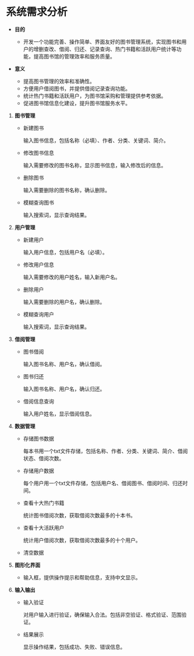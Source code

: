 # 系统需求分析

- **目的**
  - 开发一个功能完善、操作简单、界面友好的图书管理系统，实现图书和用户的增删查改、借阅、归还、记录查询、热门书籍和活跃用户统计等功能，提高图书馆的管理效率和服务质量。

- **意义**
  - 提高图书管理的效率和准确性。
  - 方便用户借阅图书，并提供借阅记录查询功能。
  - 统计热门书籍和活跃用户，为图书馆采购和管理提供参考依据。
  - 促进图书馆信息化建设，提升图书馆服务水平。

1. **图书管理**

    - 新建图书

        输入图书信息，包括名称（必填）、作者、分类、关键词、简介。

    - 修改图书信息

        输入需要修改的图书名称，显示图书信息，输入修改后的信息。

    - 删除图书

        输入需要删除的图书名称，确认删除。

    - 模糊查询图书

        输入搜索词，显示查询结果。

1. **用户管理**

    - 新建用户

        输入用户信息，包括用户名（必填）。

    - 修改用户信息

        输入需要修改的用户姓名，输入新用户名。

    - 删除用户

        输入需要删除的用户名，确认删除。

    - 模糊查询用户

        输入搜索词，显示查询结果。

1. **借阅管理**

    - 图书借阅

        输入图书名称、用户名，确认借阅。

    - 图书归还

        输入图书名称、用户名，确认归还。

    - 借阅信息查询

        输入用户姓名，显示借阅信息。

1. **数据管理**

    - 存储图书数据

        每本书用一个txt文件存储，包括名称、作者、分类、关键词、简介、借阅状态、借阅次数。

    - 存储用户数据

        每个用户用一个txt文件存储，包括用户名、借阅图书、借阅时间、归还时间。

    - 查看十大热门书籍

        统计图书借阅次数，获取借阅次数最多的十本书。

    - 查看十大活跃用户

        统计用户借阅次数，获取借阅次数最多的十个用户。

    - 清空数据

1. **图形化界面**

    - 输入框，提供操作提示和帮助信息，支持中文显示。

1. **输入输出**

    - 输入验证

        对用户输入进行验证，确保输入合法。包括非空验证、格式验证、范围验证。

    - 结果展示

        显示操作结果，包括成功、失败、错误信息。
